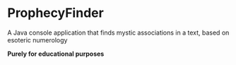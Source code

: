 # ProphecyFinder
A Java console application that finds mystic associations in a text, based on esoteric numerology

**Purely for educational purposes**
